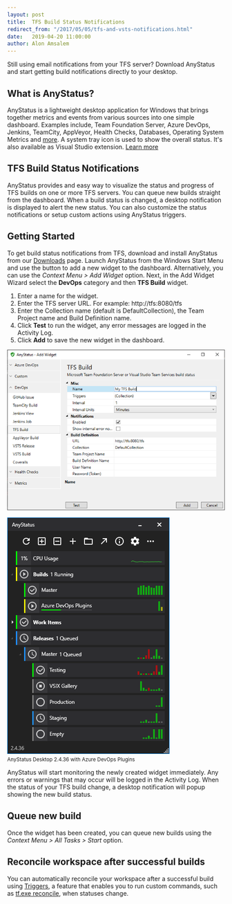 ```yaml
---
layout: post
title:  TFS Build Status Notifications
redirect_from: "/2017/05/05/tfs-and-vsts-notifications.html"
date:   2019-04-20 11:00:00
author: Alon Amsalem
---
```


Still using email notifications from your TFS server? Download AnyStatus and start getting build notifications directly to your desktop.

## What is AnyStatus?

AnyStatus is a lightweight desktop application for Windows that brings together metrics and events from various sources into one simple dashboard. Examples include, Team Foundation Server, Azure DevOps, Jenkins, TeamCity, AppVeyor, Health Checks, Databases, Operating System Metrics and [more](/docs/plugins). A system tray icon is used to show the overall status. It's also available as Visual Studio extension. [Learn more](/)

## TFS Build Status Notifications

AnyStatus provides and easy way to visualize the status and progress of TFS builds on one or more TFS servers.
You can queue new builds straight from the dashboard. When a build status is changed, a desktop notification is displayed to alert the new status. You can also customize the status notifications or setup custom actions using AnyStatus triggers.

## Getting Started

To get build status notifications from TFS, download and install AnyStatus from our [Downloads](/downloads) page.
Launch AnyStatus from the Windows Start Menu and use the <i class="fas fa-plus"></i> button to add a new widget to the dashboard. Alternatively, you can use the *Context Menu > Add Widget* option.
Next, in the Add Widget Wizard select the **DevOps** category and then **TFS Build** widget.

1. Enter a name for the widget.
2. Enter the TFS server URL. For example: http://tfs:8080/tfs
3. Enter the Collection name (default is DefaultCollection), the Team Project name and Build Definition name.
4. Click **Test** to run the widget, any error messages are logged in the Activity Log.
5. Click **Add** to save the new widget in the dashboard.

<img src="/assets/posts/2017-05-05-tfs-and-vsts-notifications/add-tfs-build-monitor.png" class="img-fluid" alt="TFS Build Status Notifications"/>

![AnyStatus 2.4.36 & Azure DevOps Plugins](/assets/images/screenshots/anystatus-2.4.36-azure-devops.png)<br/><small>AnyStatus Desktop 2.4.36 with Azure DevOps Plugins</small>

AnyStatus will start monitoring the newly created widget immediately.
Any errors or warnings that may occur will be logged in the Activity Log.
When the status of your TFS build change, a desktop notification will popup showing the new build status.

## Queue new build

Once the widget has been created, you can queue new builds using the *Context Menu > All Tasks > Start* option.

## Reconcile workspace after successful builds

You can automatically reconcile your workspace after a successful build using [Triggers](/docs/triggers), a feature that enables you to run custom commands, such as [tf.exe reconcile](), when statuses change.
